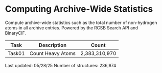 # Computing Archive-Wide Statistics
Compute archive-wide statistics such as the total number of non-hydrogen atoms in all archive entries. Powered by the RCSB Search API and BinaryCIF.

| Task   | Description       | Count         |
|--------|-------------------|---------------|
| Task01 | Count Heavy Atoms | 2,383,310,970 |

Last updated: 05/28/25
Number of structures: 236,974